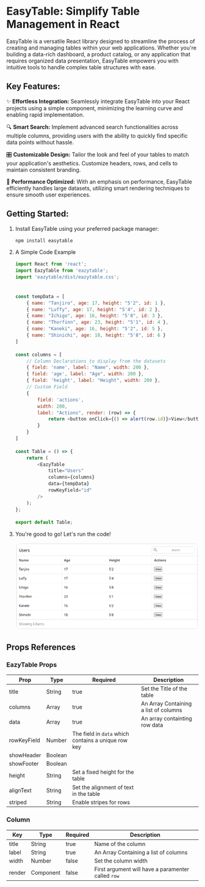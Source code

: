# EasyTable: Simplify Table Management in React

EasyTable is a versatile React library designed to streamline the process of creating and managing tables within your web applications. Whether you're building a data-rich dashboard, a product catalog, or any application that requires organized data presentation, EasyTable empowers you with intuitive tools to handle complex table structures with ease.

## Key Features:

✨ **Effortless Integration:** Seamlessly integrate EasyTable into your React projects using a simple component, minimizing the learning curve and enabling rapid implementation.

🔍 **Smart Search:** Implement advanced search functionalities across multiple columns, providing users with the ability to quickly find specific data points without hassle.

🎛️ **Customizable Design:** Tailor the look and feel of your tables to match your application's aesthetics. Customize headers, rows, and cells to maintain consistent branding.

🚀 **Performance Optimized:** With an emphasis on performance, EasyTable efficiently handles large datasets, utilizing smart rendering techniques to ensure smooth user experiences.

<!-- 💡 Intuitive Sorting: Allow users to sort table columns in ascending or descending order, making data exploration more intuitive and user-friendly. -->

<!-- 📊 Data Visualization: Integrate data visualization components seamlessly within table cells, presenting information using charts, icons, or any other React component. -->

<!-- 🔄 Pagination and Infinite Scrolling: Implement pagination or infinite scrolling to manage data presentation, ensuring efficient navigation through extensive datasets.

📋 Clipboard Interaction: Enable easy data copying with built-in clipboard interaction support, allowing users to extract table data effortlessly. -->


## Getting Started:

1. Install EasyTable using your preferred package manager:

    ```sh
    npm install easytable
    ```

2. A Simple Code Example 
    ```javascript
    import React from 'react';
    import EazyTable from 'eazytable';
    import 'eazytable/dist/eazytable.css';


    const tempData = [
        { name: "Tanjiro", age: 17, height: "5'2", id: 1 },
        { name: "Luffy", age: 17, height: "5'4", id: 2 },
        { name: "Ichigo", age: 16, height: "5'8", id: 3 },
        { name: "Thorfinn", age: 23, height: "5'1", id: 4 },
        { name: "Kaneki", age: 16, height: "5'2", id: 5 },
        { name: "Shinichi", age: 18, height: "5'8", id: 6 }
    ]

    const columns = [
        // Column Declarations to display from the datasets
        { field: 'name', label: "Name", width: 200 },
        { field: 'age', label: "Age", width: 200 },
        { field: 'height', label: "Height", width: 200 },
        // Custom Field
        {
            field: 'actions',
            width: 200,
            label: "Actions", render: (row) => {
                return <button onClick={() => alert(row.id)}>View</button>
            }
        }
    ]

    const Table = () => {
        return (
            <EazyTable
                title="Users"
                columns={columns}
                data={tempData}
                rowKeyField="id"
            />
        );
    };

    export default Table;
    ```

3. You're good to go! Let's run the code!

    ![Alt text](./screenshots/demo_1.png "a title")


<!-- interface EazyTableProps {
    title: string;
    columns: Array<ColumnType>;
    data: Array<RowType>;
    rowKeyField: string;
    theme?: string;
    customClass?: string;
    showHeader?: boolean;
    showFooter?: boolean;
} -->

## Props References

### EazyTable Props

|Prop        |Type       | Required    | Description    |
|------------|-----------|-------------|----------------|
| title     | String | true |  Set the Title of the table|
| columns   | Array  | true |  An Array Containing a list of columns|
| data   | Array  | true |  An array containting row data |
| rowKeyField | Number | The field in `data` which contains a unique row key |
| showHeader | Boolean |  |
| showFooter | Boolean |  |
| height    | String | Set a fixed height for the table |
| alignText    | String | Set the alignment of text in the table |
| striped    | String | Enable stripes for rows  |



### Column

| Key        |Type          |Required | Description    |
|------------|--------------|---------|----------------|
| title     | String | true | Name of the column|
| label   | String  | true | An Array Containing a list of columns|
| width   | Number  | false | Set the column width|
| render   | Component  | false |  First argument will have a paramenter called `row`  |